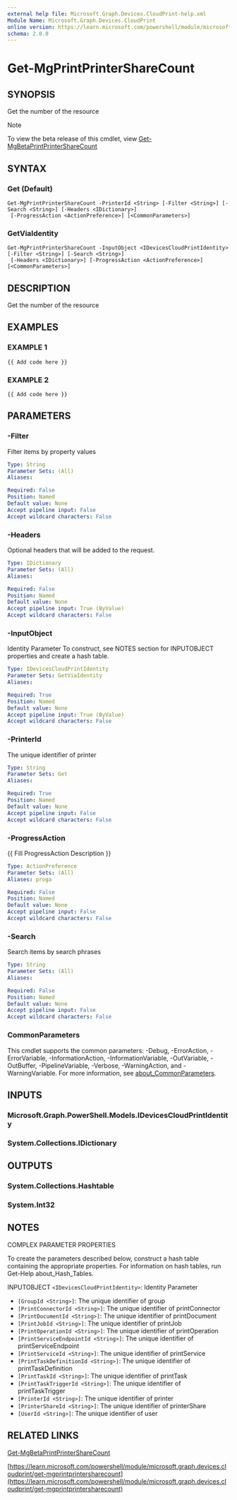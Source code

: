 ```yaml
---
external help file: Microsoft.Graph.Devices.CloudPrint-help.xml
Module Name: Microsoft.Graph.Devices.CloudPrint
online version: https://learn.microsoft.com/powershell/module/microsoft.graph.devices.cloudprint/get-mgprintprintersharecount
schema: 2.0.0
---
```


# Get-MgPrintPrinterShareCount

## SYNOPSIS
Get the number of the resource

> [!NOTE]
> To view the beta release of this cmdlet, view [Get-MgBetaPrintPrinterShareCount](/powershell/module/Microsoft.Graph.Beta.Devices.CloudPrint/Get-MgBetaPrintPrinterShareCount?view=graph-powershell-beta)

## SYNTAX

### Get (Default)
```
Get-MgPrintPrinterShareCount -PrinterId <String> [-Filter <String>] [-Search <String>] [-Headers <IDictionary>]
 [-ProgressAction <ActionPreference>] [<CommonParameters>]
```

### GetViaIdentity
```
Get-MgPrintPrinterShareCount -InputObject <IDevicesCloudPrintIdentity> [-Filter <String>] [-Search <String>]
 [-Headers <IDictionary>] [-ProgressAction <ActionPreference>] [<CommonParameters>]
```

## DESCRIPTION
Get the number of the resource

## EXAMPLES

### EXAMPLE 1
```
{{ Add code here }}
```

### EXAMPLE 2
```
{{ Add code here }}
```

## PARAMETERS

### -Filter
Filter items by property values

```yaml
Type: String
Parameter Sets: (All)
Aliases:

Required: False
Position: Named
Default value: None
Accept pipeline input: False
Accept wildcard characters: False
```

### -Headers
Optional headers that will be added to the request.

```yaml
Type: IDictionary
Parameter Sets: (All)
Aliases:

Required: False
Position: Named
Default value: None
Accept pipeline input: True (ByValue)
Accept wildcard characters: False
```

### -InputObject
Identity Parameter
To construct, see NOTES section for INPUTOBJECT properties and create a hash table.

```yaml
Type: IDevicesCloudPrintIdentity
Parameter Sets: GetViaIdentity
Aliases:

Required: True
Position: Named
Default value: None
Accept pipeline input: True (ByValue)
Accept wildcard characters: False
```

### -PrinterId
The unique identifier of printer

```yaml
Type: String
Parameter Sets: Get
Aliases:

Required: True
Position: Named
Default value: None
Accept pipeline input: False
Accept wildcard characters: False
```

### -ProgressAction
{{ Fill ProgressAction Description }}

```yaml
Type: ActionPreference
Parameter Sets: (All)
Aliases: proga

Required: False
Position: Named
Default value: None
Accept pipeline input: False
Accept wildcard characters: False
```

### -Search
Search items by search phrases

```yaml
Type: String
Parameter Sets: (All)
Aliases:

Required: False
Position: Named
Default value: None
Accept pipeline input: False
Accept wildcard characters: False
```

### CommonParameters
This cmdlet supports the common parameters: -Debug, -ErrorAction, -ErrorVariable, -InformationAction, -InformationVariable, -OutVariable, -OutBuffer, -PipelineVariable, -Verbose, -WarningAction, and -WarningVariable. For more information, see [about_CommonParameters](http://go.microsoft.com/fwlink/?LinkID=113216).

## INPUTS

### Microsoft.Graph.PowerShell.Models.IDevicesCloudPrintIdentity
### System.Collections.IDictionary
## OUTPUTS

### System.Collections.Hashtable
### System.Int32
## NOTES
COMPLEX PARAMETER PROPERTIES

To create the parameters described below, construct a hash table containing the appropriate properties.
For information on hash tables, run Get-Help about_Hash_Tables.

INPUTOBJECT `<IDevicesCloudPrintIdentity>`: Identity Parameter
  - `[GroupId <String>]`: The unique identifier of group
  - `[PrintConnectorId <String>]`: The unique identifier of printConnector
  - `[PrintDocumentId <String>]`: The unique identifier of printDocument
  - `[PrintJobId <String>]`: The unique identifier of printJob
  - `[PrintOperationId <String>]`: The unique identifier of printOperation
  - `[PrintServiceEndpointId <String>]`: The unique identifier of printServiceEndpoint
  - `[PrintServiceId <String>]`: The unique identifier of printService
  - `[PrintTaskDefinitionId <String>]`: The unique identifier of printTaskDefinition
  - `[PrintTaskId <String>]`: The unique identifier of printTask
  - `[PrintTaskTriggerId <String>]`: The unique identifier of printTaskTrigger
  - `[PrinterId <String>]`: The unique identifier of printer
  - `[PrinterShareId <String>]`: The unique identifier of printerShare
  - `[UserId <String>]`: The unique identifier of user

## RELATED LINKS
[Get-MgBetaPrintPrinterShareCount](/powershell/module/Microsoft.Graph.Beta.Devices.CloudPrint/Get-MgBetaPrintPrinterShareCount?view=graph-powershell-beta)

[https://learn.microsoft.com/powershell/module/microsoft.graph.devices.cloudprint/get-mgprintprintersharecount](https://learn.microsoft.com/powershell/module/microsoft.graph.devices.cloudprint/get-mgprintprintersharecount)




